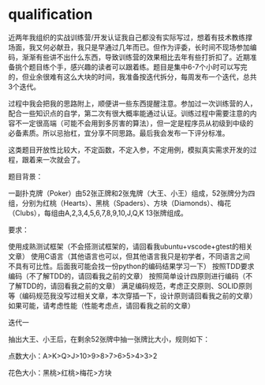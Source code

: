 # qualification
近两年我组织的实战训练营/开发认证我自己都没有实际写过，想着有技术教练撑场面，我又何必献丑，我只是早通过几年而已。但作为评委，长时间不现场参加编码，渐渐有些讲不出什么东西，导致训练营的效果相比去年有些打折扣了。近期准备挑个题目练个手，感兴趣的读者可以跟着练。题目是集中6-7个小时可以写完的，但业余很难有这么大块的时间，我准备按迭代拆分，每周发布一个迭代，总共3个迭代。

过程中我会把我的思路附上，顺便讲一些东西提醒注意。参加过一次训练营的人，配合一些知识点的自学，第二次有很大概率能通过认证。训练过程中需要注意的内容不一定很高端（可能不会用到多厉害的算法），但一定是程序员从初级到中级的必备素质。所以忌抬杠，宜分享不同思路。最后我会发布一下评分标准。

这类题目开放性比较大，不定函数，不定入参，不定用例，模拟真实需求开发的过程，跟着来一次就会了。

题目背景：

一副扑克牌（Poker）由52张正牌和2张鬼牌（大王、小王）组成，52张牌分为四组，分别为红桃（Hearts）、黑桃（Spaders）、方块（Diamonds）、梅花（Clubs），每组由A,2,3,4,5,6,7,8,9,10,J,Q,K 13张牌组成。



要求：

使用成熟测试框架（不会搭测试框架的，请回看我ubuntu+vscode+gtest的相关文章）
使用C语言（其他语言也可以，但其他语言我只是初学者，不同语言之间不具有可比性。后面我可能会找一份python的编码结果学习一下）
按照TDD要求编码（不了解TDD的，请回看我之前的文章）
按照简单设计四原则进行编码（不了解TDD的，请回看我之前的文章）
满足编码规范，考虑正交原则、SOLID原则等（编码规范我没写过相关文章，本次穿插一下，设计原则请回看我之前的文章）
如果可能，请考虑性能（性能考虑点，请回看我之前的文章）


迭代一

抽出大王、小王后，在剩余52张牌中抽一张牌比大小，规则如下：

点数大小：A>K>Q>J>10>9>8>7>6>5>4>3>2

花色大小：黑桃>红桃>梅花>方块
